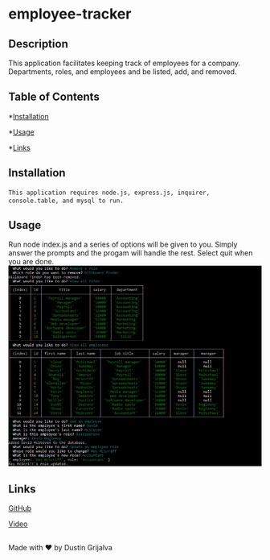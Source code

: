 # employee-tracker

## Description
  This application facilitates keeping track of employees for a company. Departments, roles, and employees and be listed, add, and removed.

  ## Table of Contents
  *[Installation](#installation)

  *[Usage](#usage)

  *[Links](#links)


  ## Installation
    This application requires node.js, express.js, inquirer, console.table, and mysql to run.

  ## Usage
  Run node index.js and a series of options will be given to you. Simply answer the prompts and the progam will handle the rest. Select quit when you are done.
  ![screenshot](./assets/images/screenshot.jpg)

  ## Links

  [GitHub](https://github.com/Dustin2400/employee-tracker)

  [Video](https://watch.screencastify.com/v/vd05SwIFRnQtKmvUw7id)

##
  Made with ❤️ by Dustin Grijalva
